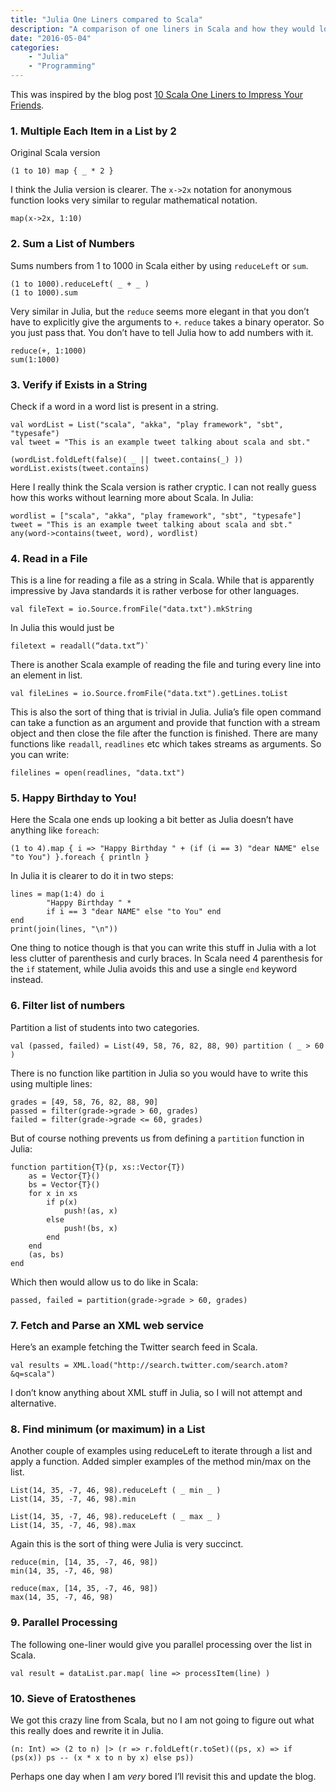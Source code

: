 ```yaml
---
title: "Julia One Liners compared to Scala"
description: "A comparison of one liners in Scala and how they would look in Julia."
date: "2016-05-04"
categories: 
    - "Julia"
    - "Programming"
---
```


This was inspired by the blog post [10 Scala One Liners to Impress Your Friends](https://mkaz.github.io/2011/05/31/10-scala-one-liners-to-impress-your-friends/).

### 1. Multiple Each Item in a List by 2
Original Scala version

	(1 to 10) map { _ * 2 }

I think the Julia version is clearer. The `x->2x` notation for anonymous function looks very similar to regular mathematical notation.

	map(x->2x, 1:10)

### 2. Sum a List of Numbers
Sums numbers from 1 to 1000 in Scala either by using `reduceLeft` or `sum`.

	(1 to 1000).reduceLeft( _ + _ )
	(1 to 1000).sum

Very similar in Julia, but the `reduce` seems more elegant in that you don’t have to explicitly give the arguments to `+`. `reduce` takes a binary operator. So you just pass that. You don’t have to tell Julia how to add numbers with it.

	reduce(+, 1:1000)
	sum(1:1000)

### 3. Verify if Exists in a String
Check if a word in a word list is present in a string.

	val wordList = List("scala", "akka", "play framework", "sbt", "typesafe")
	val tweet = "This is an example tweet talking about scala and sbt."

	(wordList.foldLeft(false)( _ || tweet.contains(_) ))
	wordList.exists(tweet.contains)

Here I really think the Scala version is rather cryptic. I can not really guess how this works without learning more about Scala. In Julia:

	wordlist = ["scala", "akka", "play framework", "sbt", "typesafe"]
	tweet = "This is an example tweet talking about scala and sbt."
	any(word->contains(tweet, word), wordlist)

### 4. Read in a File
This is a line for reading a file as a string in Scala. While that is apparently impressive by Java standards it is rather verbose for other languages.

	val fileText = io.Source.fromFile("data.txt").mkString

In Julia this would just be 

	filetext = readall(“data.txt”)`

There is another Scala example of reading the file and turing every line into an element in list.

	val fileLines = io.Source.fromFile("data.txt").getLines.toList

This is also the sort of thing that is trivial in Julia. Julia’s file open command can take a function as an argument and provide that function with a stream object and then close the file after the function is finished. There are many functions like `readall`, `readlines` etc which takes streams as arguments. So you can write:

	filelines = open(readlines, "data.txt")

### 5. Happy Birthday to You!
Here the Scala one ends up looking a bit better as Julia doesn’t have anything like `foreach`:

	(1 to 4).map { i => "Happy Birthday " + (if (i == 3) "dear NAME" else "to You") }.foreach { println }

In Julia it is clearer to do it in two steps:

	lines = map(1:4) do i 
			"Happy Birthday " * 
			if i == 3 "dear NAME" else "to You" end 
	end
	print(join(lines, "\n"))

One thing to notice though is that you can write this stuff in Julia with a lot less clutter of parenthesis and curly braces. In Scala need 4 parenthesis for the `if` statement, while Julia avoids this and use a single `end` keyword instead.

### 6. Filter list of numbers
Partition a list of students into two categories.

	val (passed, failed) = List(49, 58, 76, 82, 88, 90) partition ( _ > 60 )

There is no function like partition in Julia so you would have to write this using multiple lines:

	grades = [49, 58, 76, 82, 88, 90]
	passed = filter(grade->grade > 60, grades)
	failed = filter(grade->grade <= 60, grades)

But of course nothing prevents us from defining a `partition` function in Julia:

	function partition{T}(p, xs::Vector{T})
	    as = Vector{T}()
	    bs = Vector{T}()
	    for x in xs
	    	if p(x)
	    	    push!(as, x)
	    	else
	    	    push!(bs, x)
	    	end
	    end
	    (as, bs)
	end

Which then would allow us to do like in Scala:

	passed, failed = partition(grade->grade > 60, grades)

### 7. Fetch and Parse an XML web service
Here’s an example fetching the Twitter search feed in Scala.

	val results = XML.load("http://search.twitter.com/search.atom?&q=scala")

I don’t know anything about XML stuff in Julia, so I will not attempt and alternative.

### 8. Find minimum (or maximum) in a List
Another couple of examples using reduceLeft to iterate through a list and apply a function. Added simpler examples of the method min/max on the list.

	List(14, 35, -7, 46, 98).reduceLeft ( _ min _ )
	List(14, 35, -7, 46, 98).min

	List(14, 35, -7, 46, 98).reduceLeft ( _ max _ )
	List(14, 35, -7, 46, 98).max

Again this is the sort of thing were Julia is very succinct. 

	reduce(min, [14, 35, -7, 46, 98])
	min(14, 35, -7, 46, 98)

	reduce(max, [14, 35, -7, 46, 98])
	max(14, 35, -7, 46, 98)

### 9. Parallel Processing
The following one-liner would give you parallel processing over the list in Scala.

	val result = dataList.par.map( line => processItem(line) )

### 10. Sieve of Eratosthenes
We got this crazy line from Scala, but no I am not going to figure out what this really does and rewrite it in Julia.

	(n: Int) => (2 to n) |> (r => r.foldLeft(r.toSet)((ps, x) => if (ps(x)) ps -- (x * x to n by x) else ps))

Perhaps one day when I am *very* bored I’ll revisit this and update the blog.
